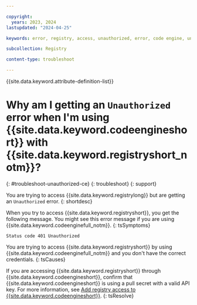 ```yaml
---

copyright:
  years: 2023, 2024
lastupdated: "2024-04-25"

keywords: error, registry, access, unauthorized, error, code engine, unauthorized

subcollection: Registry

content-type: troubleshoot

---
```


{{site.data.keyword.attribute-definition-list}}

# Why am I getting an `Unauthorized` error when I'm using {{site.data.keyword.codeengineshort}} with {{site.data.keyword.registryshort_notm}}?
{: #troubleshoot-unauthorized-ce}
{: troubleshoot}
{: support}

You are trying to access {{site.data.keyword.registrylong}} but are getting an `Unauthorized` error.
{: shortdesc}

When you try to access {{site.data.keyword.registryshort}}, you get the following message. You might see this error message if you are using {{site.data.keyword.codeenginefull_notm}}.
{: tsSymptoms}

`Status code 401 Unauthorized`

You are trying to access {{site.data.keyword.registryshort}} by using {{site.data.keyword.codeenginefull_notm}} and you don't have the correct credentials.
{: tsCauses}

If you are accessing {{site.data.keyword.registryshort}} through {{site.data.keyword.codeengineshort}}, confirm that {{site.data.keyword.codeengineshort}} is using a pull secret with a valid API key. For more information, see [Add registry access to {{site.data.keyword.codeengineshort}}](/docs/codeengine?topic=codeengine-add-registry#add-registry-access-ce).
{: tsResolve}

